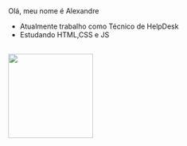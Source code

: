 ##
Olá, meu nome é Alexandre
- Atualmente trabalho como Técnico de HelpDesk
- Estudando HTML,CSS e JS
##
<div align="left">
  <a href="https://github.com/alexandremelomartins">
  <img height="170em" src="https://github-readme-stats.vercel.app/api/top-langs/?username=alexandremelomartins&layout=compact&langs_count=7&theme=white"/>
</div>
